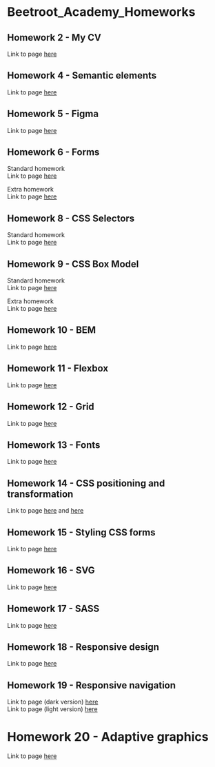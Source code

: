 # Beetroot_Academy_Homeworks   
   
## Homework 2 - My CV   
Link to page [here](https://ruslana-p.github.io/Beetroot_Academy_Homeworks/Homework-02_My-CV/index.html)

## Homework 4 - Semantic elements  
Link to page [here](https://ruslana-p.github.io/Beetroot_Academy_Homeworks/Homework-04_Semantic-elements/index.html)  

## Homework 5 - Figma
Link to page [here](https://ruslana-p.github.io/Beetroot_Academy_Homeworks/Homework-05_Figma/index.html)  

## Homework 6 - Forms

Standard homework  
Link to page [here](https://ruslana-p.github.io/Beetroot_Academy_Homeworks/Homework-06_Forms/index.html)

Extra homework  
Link to page [here](https://ruslana-p.github.io/Beetroot_Academy_Homeworks/Homework-06_Forms/index2.html)

## Homework 8 - CSS Selectors    

Standard homework     
Link to page [here](https://ruslana-p.github.io/Beetroot_Academy_Homeworks/Homework-08_CSS-selectors/index.html)

## Homework 9 - CSS Box Model

Standard homework     
Link to page [here](https://ruslana-p.github.io/Beetroot_Academy_Homeworks/Homework-09_CSS-Box-Model/index.html)

Extra homework  
Link to page  [here](https://ruslana-p.github.io/Beetroot_Academy_Homeworks/Homework-09_CSS-Box-Model/index2.html)

## Homework 10 - BEM

Link to page [here](https://ruslana-p.github.io/Beetroot_Academy_Homeworks/Homework-10_BEM/index.html)

## Homework 11 - Flexbox

Link to page [here](https://ruslana-p.github.io/Beetroot_Academy_Homeworks/Homework-11_Flexbox/index.html)

## Homework 12 - Grid

Link to page [here](https://ruslana-p.github.io/Beetroot_Academy_Homeworks/Homework-12_Grid/index.html)

## Homework 13 - Fonts

Link to page [here](https://ruslana-p.github.io/Beetroot_Academy_Homeworks/Homework-13_Fonts/index.html)

## Homework 14 - CSS positioning and transformation

Link to page [here](https://ruslana-p.github.io/Beetroot_Academy_Homeworks/Homework-14_CSS-positioning-and-transformation/index.html) and
[here](https://ruslana-p.github.io/Beetroot_Academy_Homeworks/Homework-14_CSS-positioning-and-transformation/page2.html)

## Homework 15 - Styling CSS forms    

Link to page [here](https://ruslana-p.github.io/Beetroot_Academy_Homeworks/Homework-15_Styling-CSS-forms/index.html)

## Homework 16 - SVG

Link to page [here](https://ruslana-p.github.io/Beetroot_Academy_Homeworks/Homework-16_SVG/index.html)

## Homework 17 - SASS

Link to page [here](https://ruslana-p.github.io/Beetroot_Academy_Homeworks/Homework-17_SASS/index.html)

## Homework 18 - Responsive design

Link to page [here](https://ruslana-p.github.io/Beetroot_Academy_Homeworks/Homework-18_Responsive-design/index.html)

## Homework 19 - Responsive navigation   

Link to page (dark version)  [here](https://ruslana-p.github.io/Beetroot_Academy_Homeworks/Homework-19_Responsive-Navigation/dark-mockup/index.html)     
Link to page (light version) [here](https://ruslana-p.github.io/Beetroot_Academy_Homeworks/Homework-19_Responsive-Navigation/light-mockup/index.html)

# Homework 20 - Adaptive graphics    

Link to page [here](https://ruslana-p.github.io/Beetroot_Academy_Homeworks/Homework-20_Adaptive-graphics/index.html)     
